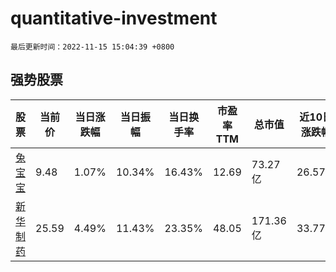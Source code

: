# quantitative-investment

`最后更新时间：2022-11-15 15:04:39 +0800`

## 强势股票

|股票|当前价|当日涨跌幅|当日振幅|当日换手率|市盈率TTM|总市值|近10日涨跌幅|
|----|----|----|----|----|----|----|----|
|[兔宝宝](https://xueqiu.com/S/SZ002043)|9.48|1.07%|10.34%|16.43%|12.69|73.27亿|26.57%|
|[新华制药](https://xueqiu.com/S/SZ000756)|25.59|4.49%|11.43%|23.35%|48.05|171.36亿|33.77%|
